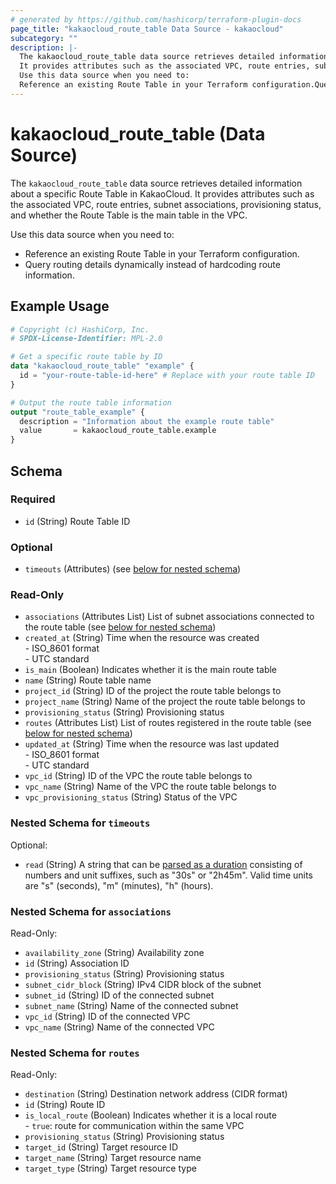 ```yaml
---
# generated by https://github.com/hashicorp/terraform-plugin-docs
page_title: "kakaocloud_route_table Data Source - kakaocloud"
subcategory: ""
description: |-
  The kakaocloud_route_table data source retrieves detailed information about a specific Route Table in KakaoCloud.
  It provides attributes such as the associated VPC, route entries, subnet associations, provisioning status, and whether the Route Table is the main table in the VPC.
  Use this data source when you need to:
  Reference an existing Route Table in your Terraform configuration.Query routing details dynamically instead of hardcoding route information.
---
```


# kakaocloud_route_table (Data Source)

The `kakaocloud_route_table` data source retrieves detailed information about a specific Route Table in KakaoCloud.
It provides attributes such as the associated VPC, route entries, subnet associations, provisioning status, and whether the Route Table is the main table in the VPC.

Use this data source when you need to:
- Reference an existing Route Table in your Terraform configuration.
- Query routing details dynamically instead of hardcoding route information.

## Example Usage

```terraform
# Copyright (c) HashiCorp, Inc.
# SPDX-License-Identifier: MPL-2.0

# Get a specific route table by ID
data "kakaocloud_route_table" "example" {
  id = "your-route-table-id-here" # Replace with your route table ID
}

# Output the route table information
output "route_table_example" {
  description = "Information about the example route table"
  value       = kakaocloud_route_table.example
}
```

<!-- schema generated by tfplugindocs -->
## Schema

### Required

- `id` (String) Route Table ID

### Optional

- `timeouts` (Attributes) (see [below for nested schema](#nestedatt--timeouts))

### Read-Only

- `associations` (Attributes List) List of subnet associations connected to the route table (see [below for nested schema](#nestedatt--associations))
- `created_at` (String) Time when the resource was created<br/> - ISO_8601 format<br/> - UTC standard
- `is_main` (Boolean) Indicates whether it is the main route table
- `name` (String) Route table name
- `project_id` (String) ID of the project the route table belongs to
- `project_name` (String) Name of the project the route table belongs to
- `provisioning_status` (String) Provisioning status
- `routes` (Attributes List) List of routes registered in the route table (see [below for nested schema](#nestedatt--routes))
- `updated_at` (String) Time when the resource was last updated<br/> - ISO_8601 format<br/> - UTC standard
- `vpc_id` (String) ID of the VPC the route table belongs to
- `vpc_name` (String) Name of the VPC the route table belongs to
- `vpc_provisioning_status` (String) Status of the VPC

<a id="nestedatt--timeouts"></a>
### Nested Schema for `timeouts`

Optional:

- `read` (String) A string that can be [parsed as a duration](https://pkg.go.dev/time#ParseDuration) consisting of numbers and unit suffixes, such as "30s" or "2h45m". Valid time units are "s" (seconds), "m" (minutes), "h" (hours).


<a id="nestedatt--associations"></a>
### Nested Schema for `associations`

Read-Only:

- `availability_zone` (String) Availability zone
- `id` (String) Association ID
- `provisioning_status` (String) Provisioning status
- `subnet_cidr_block` (String) IPv4 CIDR block of the subnet
- `subnet_id` (String) ID of the connected subnet
- `subnet_name` (String) Name of the connected subnet
- `vpc_id` (String) ID of the connected VPC
- `vpc_name` (String) Name of the connected VPC


<a id="nestedatt--routes"></a>
### Nested Schema for `routes`

Read-Only:

- `destination` (String) Destination network address (CIDR format)
- `id` (String) Route ID
- `is_local_route` (Boolean) Indicates whether it is a local route<br/>  - `true`: route for communication within the same VPC
- `provisioning_status` (String) Provisioning status
- `target_id` (String) Target resource ID
- `target_name` (String) Target resource name
- `target_type` (String) Target resource type
